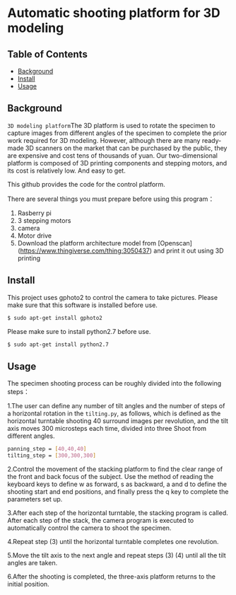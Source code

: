 # Automatic shooting platform for 3D modeling


## Table of Contents

- [Background](#Background)
- [Install](#Install)
- [Usage](#Usage)


## Background

`3D modeling platform`The 3D platform is used to rotate the specimen to capture images from different angles of the specimen to complete the prior work required for 3D modeling. However, although there are many ready-made 3D scanners on the market that can be purchased by the public, they are expensive and cost tens of thousands of yuan. Our two-dimensional platform is composed of 3D printing components and stepping motors, and its cost is relatively low. And easy to get.

This github provides the code for the control platform.


There are several things you must prepare before using this program：

1. Rasberry pi
2. 3 stepping motors
3. camera
4. Motor drive
5. Download the platform architecture model from [Openscan] (https://www.thingiverse.com/thing:3050437) and print it out using 3D printing

## Install

This project uses gphoto2 to control the camera to take pictures. Please make sure that this software is installed before use.

```sh
$ sudo apt-get install gphoto2
```
Please make sure to install python2.7 before use.

```sh
$ sudo apt-get install python2.7
```

##  Usage

The specimen shooting process can be roughly divided into the following steps：

1.The user can define any number of tilt angles and the number of steps of a horizontal rotation in the `tilting.py`, as follows, which is defined as the horizontal turntable shooting 40 surround images per revolution, and the tilt axis moves 300 microsteps each time, divided into three Shoot from different angles.

```sh
panning_step = [40,40,40]
tilting_step = [300,300,300]
```
2.Control the movement of the stacking platform to find the clear range of the front and back focus of the subject. Use the method of reading the keyboard keys to define w as forward, s as backward, a and d to define the shooting start and end positions, and finally press the q key to complete the parameters set up.

3.After each step of the horizontal turntable, the stacking program is called. After each step of the stack, the camera program is executed to automatically control the camera to shoot the specimen.

4.Repeat step (3) until the horizontal turntable completes one revolution.

5.Move the tilt axis to the next angle and repeat steps (3) (4) until all the tilt angles are taken. 

6.After the shooting is completed, the three-axis platform returns to the initial position.
